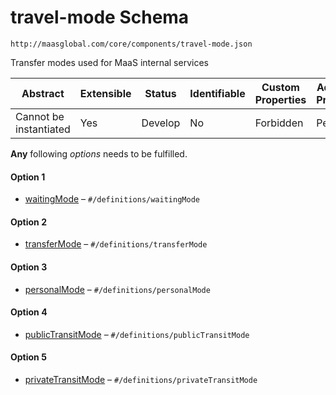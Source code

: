 # travel-mode Schema

```
http://maasglobal.com/core/components/travel-mode.json
```

Transfer modes used for MaaS internal services

| Abstract               | Extensible | Status  | Identifiable | Custom Properties | Additional Properties | Defined In                                           |
| ---------------------- | ---------- | ------- | ------------ | ----------------- | --------------------- | ---------------------------------------------------- |
| Cannot be instantiated | Yes        | Develop | No           | Forbidden         | Permitted             | [core/components/travel-mode.json](travel-mode.json) |

**Any** following _options_ needs to be fulfilled.

#### Option 1

- [waitingMode](travel-mode.md) – `#/definitions/waitingMode`

#### Option 2

- [transferMode](travel-mode.md) – `#/definitions/transferMode`

#### Option 3

- [personalMode](travel-mode.md) – `#/definitions/personalMode`

#### Option 4

- [publicTransitMode](travel-mode.md) – `#/definitions/publicTransitMode`

#### Option 5

- [privateTransitMode](travel-mode.md) – `#/definitions/privateTransitMode`
